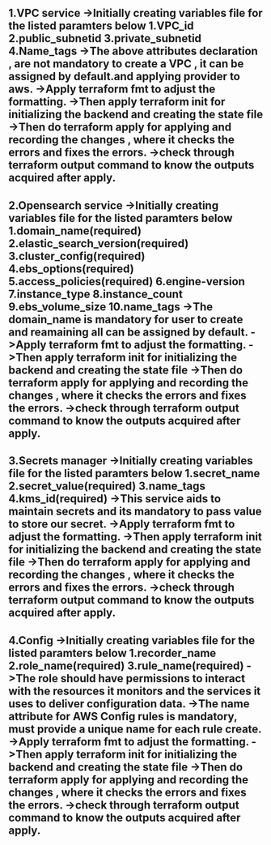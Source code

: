1.VPC service
->Initially creating variables file for the listed paramters below
1.VPC_id
2.public_subnetid
3.private_subnetid
4.Name_tags
->The above attributes declaration , are not mandatory to create a VPC , it can be assigned by default.and applying provider to aws.
->Apply terraform fmt to adjust the formatting.
->Then apply terraform init for initializing the backend and creating the state file
->Then do terraform apply for applying and recording the changes , where it checks the errors and fixes the errors.
->check through terraform output command to know the outputs acquired after apply.
---------------------------------------------------------------------------------------------------------------------------
2.Opensearch service
->Initially creating variables file for the listed paramters below
1.domain_name(required)
2.elastic_search_version(required)
3.cluster_config(required)
4.ebs_options(required)
5.access_policies(required)
6.engine-version
7.instance_type
8.instance_count
9.ebs_volume_size
10.name_tags
->The domain_name is mandatory for user to create and reamaining all can be assigned by default.
->Apply terraform fmt to adjust the formatting.
->Then apply terraform init for initializing the backend and creating the state file
->Then do terraform apply for applying and recording the changes , where it checks the errors and fixes the errors.
->check through terraform output command to know the outputs acquired after apply.
-----------------------------------------------------------------------------------------------------------------------------
3.Secrets manager
->Initially creating variables file for the listed paramters below
1.secret_name
2.secret_value(required)
3.name_tags
4.kms_id(required)
->This service aids to maintain secrets and its mandatory to pass value to store our secret.
->Apply terraform fmt to adjust the formatting.
->Then apply terraform init for initializing the backend and creating the state file
->Then do terraform apply for applying and recording the changes , where it checks the errors and fixes the errors.
->check through terraform output command to know the outputs acquired after apply.
-------------------------------------------------------------------------------------------------------------------------------
4.Config
->Initially creating variables file for the listed paramters below
1.recorder_name
2.role_name(required)
3.rule_name(required)
->The role should have permissions to interact with the resources it monitors and the services it uses to deliver configuration data.
->The name attribute for AWS Config rules is mandatory, must provide a unique name for each rule create.
->Apply terraform fmt to adjust the formatting.
->Then apply terraform init for initializing the backend and creating the state file
->Then do terraform apply for applying and recording the changes , where it checks the errors and fixes the errors.
->check through terraform output command to know the outputs acquired after apply.
-----------------------------------------------------------------------------------------------------------------------------------


